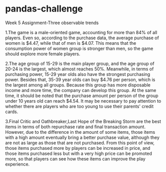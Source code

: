 # pandas-challenge
Week 5 Assignment-Three observable trends

1.The game is a male-oriented game, accounting for more than 84% of all players. Even so, according to the purchase data, the average purchase of women is $4.47, while that of men is $4.07. This means that the consumption power of women group is stronger than men, so the game should explore more female players.

2.The age group of 15-29 is the main player group, and the age group of 20-24 is the largest, which almost reaches 50%. Meanwhile, in terms of purchasing power, 15-29 year olds also have the strongest purchasing power. Besides that, 35-39 year olds can buy $4.76 per person, which is the largest among all groups. Because this group has more disposable income and more time, the company can develop this group. At the same time, it should be noted that the purchase amount per person of the group under 10 years old can reach $4.54. It may be necessary to pay attention to whether there are players who are too young to use their parents' credit cards.

3.Final Critic and Oathbreaker,Last Hope of the Breaking Storm are the best items in terms of both repurchase rate and final transaction amount. However, due to the difference in the amount of some items, those items with a high amount eventually bring a better purchase value, although they are not as large as those that are not purchased. From this point of view, those items purchased more by players can be increased in price, and those items purchased less but with a very high price can be promoted more, so that players can see how these items can improve the play experience.